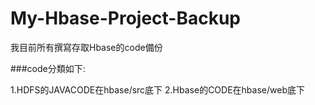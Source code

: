 # My-Hbase-Project-Backup
我目前所有撰寫存取Hbase的code備份

###code分類如下:

1.HDFS的JAVACODE在hbase/src底下
2.Hbase的CODE在hbase/web底下
